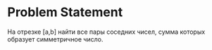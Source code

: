 # Problem Statement

На отрезке [a,b] найти все пары соседних чисел, сумма которых образует симметричное число.
